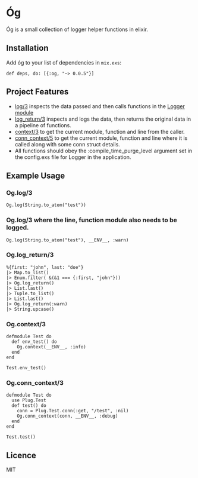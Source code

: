 # Óg
Óg is a small collection of logger helper functions in elixir.


## Installation

Add óg to your list of dependencies in `mix.exs`:
    
    def deps, do: [{:og, "~> 0.0.5"}]


## Project Features 
- [log/3](http://hexdocs.pm/og/Og.html#log/3) inspects the data passed and then calls functions in the [Logger module](https://github.com/elixir-lang/elixir/blob/master/lib/logger/lib/logger.ex) 
- [log_return/3](http://hexdocs.pm/og/Og.html#log_return/3) inspects and logs the data, then returns the original data in a pipeline of functions.
- [context/3](http://hexdocs.pm/og/Og.html#context/3) to get the current module, function and line from the caller.
- [conn_context/5](http://hexdocs.pm/og/Og.html#conn_context/5) to get the current module, function and line where it is called along with some conn struct details. 
- All functions should obey the :compile_time_purge_level argument set in the config.exs file for Logger in the application.


## Example Usage

### Og.log/3

    Og.log(String.to_atom("test"))


### Og.log/3 where the line, function module also needs to be logged.

    Og.log(String.to_atom("test"), __ENV__, :warn)


### Og.log_return/3

    %{first: "john", last: "doe"}
    |> Map.to_list()
    |> Enum.filter( &(&1 === {:first, "john"}))
    |> Og.log_return()
    |> List.last()
    |> Tuple.to_list()
    |> List.last()
    |> Og.log_return(:warn)
    |> String.upcase()


### Og.context/3

    defmodule Test do
      def env_test() do
        Og.context(__ENV__, :info)
      end
    end
    
    Test.env_test()


### Og.conn_context/3

    defmodule Test do
      use Plug.Test
      def test() do
        conn = Plug.Test.conn(:get, "/test", :nil)
        Og.conn_context(conn, __ENV__, :debug)
      end
    end

    Test.test()


## Licence 

MIT
